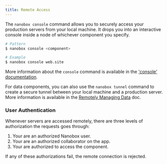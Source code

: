 ```yaml
---
title: Remote Access
---
```


The `nanobox console` command allows you to securely access your production servers from your local machine. It drops you into an interactive console inside a node of whichever component you specify.

```bash
# Pattern
$ nanobox console <component>

# Example
$ nanobox console web.site
```

More information about the `console` command is available in the ['console' documentation](/cli/console/).

For data components, you can also use the `nanobox tunnel` command to create a secure tunnel between your local machine and a production server. More information is available in the [Remotely Managing Data](/data-management/remotely-managing-data/) doc.

### User Authentication
Whenever servers are accessed remotely, there are three levels of authorization the requests goes through:

1. Your are an authorized Nanobox user.
2. Your are an authorized collaborator on the app.
3. Your are authorized to access the component.

If any of these authorizations fail, the remote connection is rejected.
